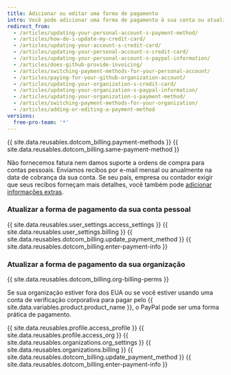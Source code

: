 ```yaml
---
title: Adicionar ou editar uma forma de pagamento
intro: Você pode adicionar uma forma de pagamento à sua conta ou atualizar a forma atual a qualquer momento.
redirect_from:
  - /articles/updating-your-personal-account-s-payment-method/
  - /articles/how-do-i-update-my-credit-card/
  - /articles/updating-your-account-s-credit-card/
  - /articles/updating-your-personal-account-s-credit-card/
  - /articles/updating-your-personal-account-s-paypal-information/
  - /articles/does-github-provide-invoicing/
  - /articles/switching-payment-methods-for-your-personal-account/
  - /articles/paying-for-your-github-organization-account/
  - /articles/updating-your-organization-s-credit-card/
  - /articles/updating-your-organization-s-paypal-information/
  - /articles/updating-your-organization-s-payment-method/
  - /articles/switching-payment-methods-for-your-organization/
  - /articles/adding-or-editing-a-payment-method
versions:
  free-pro-team: '*'
---
```


{{ site.data.reusables.dotcom_billing.payment-methods }} {{ site.data.reusables.dotcom_billing.same-payment-method }}

Não fornecemos fatura nem damos suporte a ordens de compra para contas pessoais. Enviamos recibos por e-mail mensal ou anualmente na data de cobrança da sua conta. Se seu país, empresa ou contador exigir que seus recibos forneçam mais detalhes, você também pode [adicionar informações extras](/articles/adding-information-to-your-personal-account-s-receipts).

### Atualizar a forma de pagamento da sua conta pessoal

{{ site.data.reusables.user_settings.access_settings }}
{{ site.data.reusables.user_settings.billing }}
{{ site.data.reusables.dotcom_billing.update_payment_method }}
{{ site.data.reusables.dotcom_billing.enter-payment-info }}

### Atualizar a forma de pagamento da sua organização

{{ site.data.reusables.dotcom_billing.org-billing-perms }}

Se sua organização estiver fora dos EUA ou se você estiver usando uma conta de verificação corporativa para pagar pelo {{ site.data.variables.product.product_name }}, o PayPal pode ser uma forma prática de pagamento.

{{ site.data.reusables.profile.access_profile }}
{{ site.data.reusables.profile.access_org }}
{{ site.data.reusables.organizations.org_settings }}
{{ site.data.reusables.organizations.billing }}
{{ site.data.reusables.dotcom_billing.update_payment_method }}
{{ site.data.reusables.dotcom_billing.enter-payment-info }}
